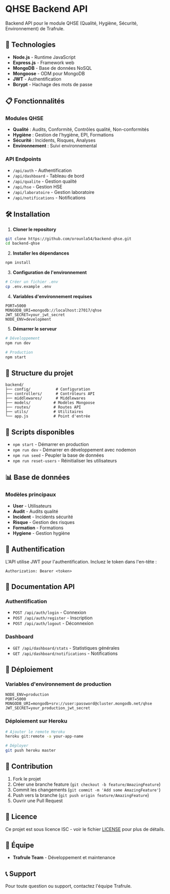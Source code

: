 # QHSE Backend API

Backend API pour le module QHSE (Qualité, Hygiène, Sécurité, Environnement) de Trafrule.

## 🚀 Technologies

- **Node.js** - Runtime JavaScript
- **Express.js** - Framework web
- **MongoDB** - Base de données NoSQL
- **Mongoose** - ODM pour MongoDB
- **JWT** - Authentification
- **Bcrypt** - Hachage des mots de passe

## 📋 Fonctionnalités

### Modules QHSE
- **Qualité** : Audits, Conformité, Contrôles qualité, Non-conformités
- **Hygiène** : Gestion de l'hygiène, EPI, Formations
- **Sécurité** : Incidents, Risques, Analyses
- **Environnement** : Suivi environnemental

### API Endpoints
- `/api/auth` - Authentification
- `/api/dashboard` - Tableau de bord
- `/api/qualite` - Gestion qualité
- `/api/hse` - Gestion HSE
- `/api/laboratoire` - Gestion laboratoire
- `/api/notifications` - Notifications

## 🛠️ Installation

1. **Cloner le repository**
```bash
git clone https://github.com/orounla54/backend-qhse.git
cd backend-qhse
```

2. **Installer les dépendances**
```bash
npm install
```

3. **Configuration de l'environnement**
```bash
# Créer un fichier .env
cp .env.example .env
```

4. **Variables d'environnement requises**
```env
PORT=5000
MONGODB_URI=mongodb://localhost:27017/qhse
JWT_SECRET=your_jwt_secret
NODE_ENV=development
```

5. **Démarrer le serveur**
```bash
# Développement
npm run dev

# Production
npm start
```

## 📁 Structure du projet

```
backend/
├── config/           # Configuration
├── controllers/      # Contrôleurs API
├── middlewares/      # Middlewares
├── models/          # Modèles Mongoose
├── routes/          # Routes API
├── utils/           # Utilitaires
└── app.js           # Point d'entrée
```

## 🔧 Scripts disponibles

- `npm start` - Démarrer en production
- `npm run dev` - Démarrer en développement avec nodemon
- `npm run seed` - Peupler la base de données
- `npm run reset-users` - Réinitialiser les utilisateurs

## 📊 Base de données

### Modèles principaux
- **User** - Utilisateurs
- **Audit** - Audits qualité
- **Incident** - Incidents sécurité
- **Risque** - Gestion des risques
- **Formation** - Formations
- **Hygiene** - Gestion hygiène

## 🔐 Authentification

L'API utilise JWT pour l'authentification. Incluez le token dans l'en-tête :
```
Authorization: Bearer <token>
```

## 📝 Documentation API

### Authentification
- `POST /api/auth/login` - Connexion
- `POST /api/auth/register` - Inscription
- `POST /api/auth/logout` - Déconnexion

### Dashboard
- `GET /api/dashboard/stats` - Statistiques générales
- `GET /api/dashboard/notifications` - Notifications

## 🚀 Déploiement

### Variables d'environnement de production
```env
NODE_ENV=production
PORT=5000
MONGODB_URI=mongodb+srv://user:password@cluster.mongodb.net/qhse
JWT_SECRET=your_production_jwt_secret
```

### Déploiement sur Heroku
```bash
# Ajouter le remote Heroku
heroku git:remote -a your-app-name

# Déployer
git push heroku master
```

## 🤝 Contribution

1. Fork le projet
2. Créer une branche feature (`git checkout -b feature/AmazingFeature`)
3. Commit les changements (`git commit -m 'Add some AmazingFeature'`)
4. Push vers la branche (`git push origin feature/AmazingFeature`)
5. Ouvrir une Pull Request

## 📄 Licence

Ce projet est sous licence ISC - voir le fichier [LICENSE](LICENSE) pour plus de détails.

## 👥 Équipe

- **Trafrule Team** - Développement et maintenance

## 📞 Support

Pour toute question ou support, contactez l'équipe Trafrule.
